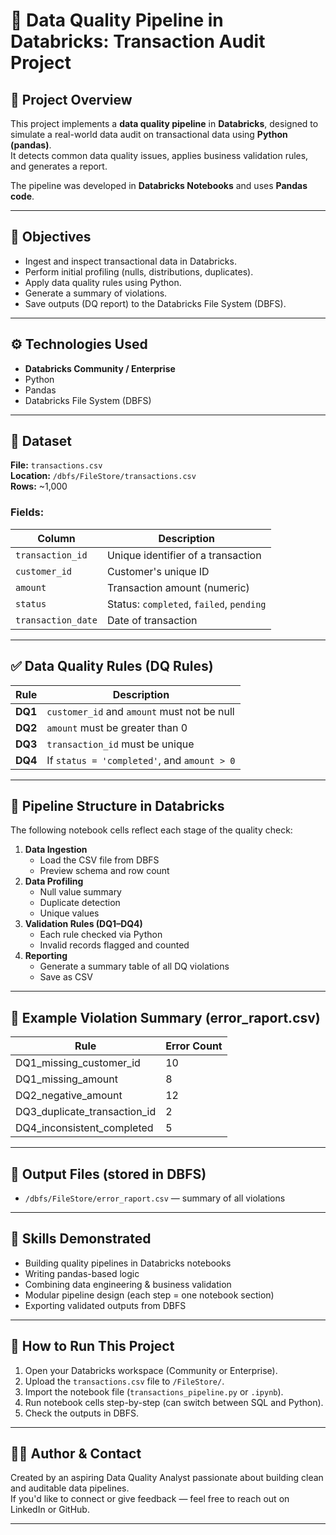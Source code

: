 # 🧠 Data Quality Pipeline in Databricks: Transaction Audit Project

## 📌 Project Overview

This project implements a **data quality pipeline** in **Databricks**, designed to simulate a real-world data audit on transactional data using **Python (pandas)**.  
It detects common data quality issues, applies business validation rules, and generates a report.

The pipeline was developed in **Databricks Notebooks** and uses **Pandas code**.

---

## 🎯 Objectives

- Ingest and inspect transactional data in Databricks.
- Perform initial profiling (nulls, distributions, duplicates).
- Apply data quality rules using Python.
- Generate a summary of violations.
- Save outputs (DQ report) to the Databricks File System (DBFS).

---

## ⚙️ Technologies Used

- **Databricks Community / Enterprise**
- Python
- Pandas
- Databricks File System (DBFS)

---

## 📁 Dataset

**File:** `transactions.csv`  
**Location:** `/dbfs/FileStore/transactions.csv`  
**Rows:** ~1,000 

### Fields:

| Column             | Description                                  |
|--------------------|----------------------------------------------|
| `transaction_id`   | Unique identifier of a transaction           |
| `customer_id`      | Customer's unique ID                         |
| `amount`           | Transaction amount (numeric)                 |
| `status`           | Status: `completed`, `failed`, `pending`     |
| `transaction_date` | Date of transaction    |

---

## ✅ Data Quality Rules (DQ Rules)

| Rule | Description |
|------|-------------|
| **DQ1** | `customer_id` and `amount` must not be null |
| **DQ2** | `amount` must be greater than 0             |
| **DQ3** | `transaction_id` must be unique             |
| **DQ4** | If `status = 'completed'`, and `amount > 0` |

---

## 🔄 Pipeline Structure in Databricks

The following notebook cells reflect each stage of the quality check:

1. **Data Ingestion**
   - Load the CSV file from DBFS
   - Preview schema and row count
2. **Data Profiling**
   - Null value summary
   - Duplicate detection
   - Unique values
3. **Validation Rules (DQ1–DQ4)**
   - Each rule checked via Python
   - Invalid records flagged and counted
4. **Reporting**
   - Generate a summary table of all DQ violations
   - Save as CSV

---

## 🧪 Example Violation Summary (error_raport.csv)

| Rule                        | Error Count |
|-----------------------------|-------------|
| DQ1_missing_customer_id     | 10          |
| DQ1_missing_amount          | 8           |
| DQ2_negative_amount         | 12          |
| DQ3_duplicate_transaction_id| 2           |
| DQ4_inconsistent_completed  | 5           |

---

## 📂 Output Files (stored in DBFS)

- `/dbfs/FileStore/error_raport.csv` — summary of all violations  

---

## 🧩 Skills Demonstrated

- Building quality pipelines in Databricks notebooks
- Writing pandas-based logic
- Combining data engineering & business validation
- Modular pipeline design (each step = one notebook section)
- Exporting validated outputs from DBFS

---

## 🚀 How to Run This Project

1. Open your Databricks workspace (Community or Enterprise).
2. Upload the `transactions.csv` file to `/FileStore/`.
3. Import the notebook file (`transactions_pipeline.py` or `.ipynb`).
4. Run notebook cells step-by-step (can switch between SQL and Python).
5. Check the outputs in DBFS.

---

## 👨‍💻 Author & Contact

Created by an aspiring Data Quality Analyst passionate about building clean and auditable data pipelines.  
If you'd like to connect or give feedback — feel free to reach out on LinkedIn or GitHub.

---

